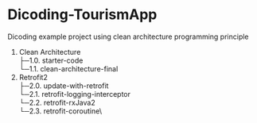 # Dicoding-TourismApp
Dicoding example project using clean architecture programming principle

1. Clean Architecture\
├─1.0. starter-code\
└─1.1. clean-architecture-final
2. Retrofit2\
├─2.0. update-with-retrofit\
└─2.1. retrofit-logging-interceptor\
└─2.2. retrofit-rxJava2\
└─2.3. retrofit-coroutine\
